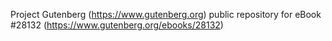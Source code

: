 Project Gutenberg (https://www.gutenberg.org) public repository for eBook #28132 (https://www.gutenberg.org/ebooks/28132)

